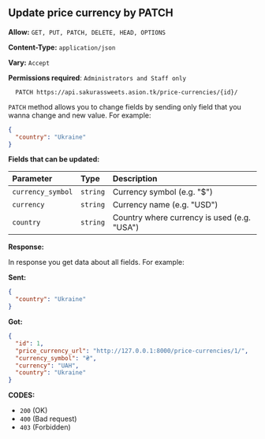 ## Update price currency by PATCH

**Allow:** `GET, PUT, PATCH, DELETE, HEAD, OPTIONS`

**Content-Type:** `application/json`

**Vary:** `Accept`

**Permissions required**: `Administrators and Staff only`

```
  PATCH https://api.sakurassweets.asion.tk/price-currencies/{id}/
```

`PATCH` method allows you to change fields by sending only field that you wanna change and new value. For example:

```json
{
  "country": "Ukraine"
}
```

**Fields that can be updated:**

| Parameter         | Type     | Description                                 |
| :---------------- | :------- | :------------------------------------------ |
| `currency_symbol` | `string` | Currency symbol (e.g. "$")                  |
| `currency`        | `string` | Currency name (e.g. "USD")                  |
| `country`         | `string` | Country where currency is used (e.g. "USA") |

**Response:**

In response you get data about all fields. For example:

**Sent:**

```json
{
  "country": "Ukraine"
}
```

**Got:**

```json
{
  "id": 1,
  "price_currency_url": "http://127.0.0.1:8000/price-currencies/1/",
  "currency_symbol": "₴",
  "currency": "UAH",
  "country": "Ukraine"
}
```

**CODES:**

- `200` (OK)
- `400` (Bad request)
- `403` (Forbidden)

